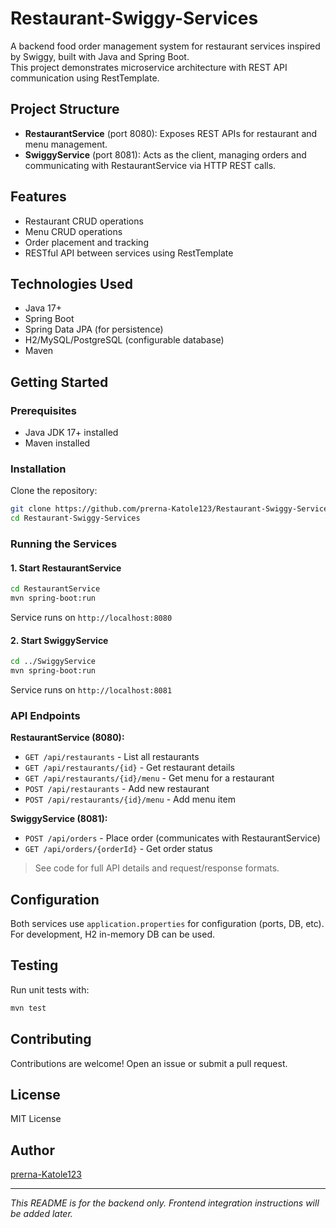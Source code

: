# Restaurant-Swiggy-Services

A backend food order management system for restaurant services inspired by Swiggy, built with Java and Spring Boot.  
This project demonstrates microservice architecture with REST API communication using RestTemplate.

## Project Structure

- **RestaurantService** (port 8080): Exposes REST APIs for restaurant and menu management.
- **SwiggyService** (port 8081): Acts as the client, managing orders and communicating with RestaurantService via HTTP REST calls.

## Features

- Restaurant CRUD operations
- Menu CRUD operations
- Order placement and tracking
- RESTful API between services using RestTemplate

## Technologies Used

- Java 17+
- Spring Boot
- Spring Data JPA (for persistence)
- H2/MySQL/PostgreSQL (configurable database)
- Maven

## Getting Started

### Prerequisites

- Java JDK 17+ installed
- Maven installed

### Installation

Clone the repository:
```bash
git clone https://github.com/prerna-Katole123/Restaurant-Swiggy-Services.git
cd Restaurant-Swiggy-Services
```

### Running the Services

#### 1. Start RestaurantService

```bash
cd RestaurantService
mvn spring-boot:run
```
Service runs on `http://localhost:8080`

#### 2. Start SwiggyService

```bash
cd ../SwiggyService
mvn spring-boot:run
```
Service runs on `http://localhost:8081`

### API Endpoints

**RestaurantService (8080):**
- `GET /api/restaurants` - List all restaurants
- `GET /api/restaurants/{id}` - Get restaurant details
- `GET /api/restaurants/{id}/menu` - Get menu for a restaurant
- `POST /api/restaurants` - Add new restaurant
- `POST /api/restaurants/{id}/menu` - Add menu item

**SwiggyService (8081):**
- `POST /api/orders` - Place order (communicates with RestaurantService)
- `GET /api/orders/{orderId}` - Get order status

> See code for full API details and request/response formats.

## Configuration

Both services use `application.properties` for configuration (ports, DB, etc).  
For development, H2 in-memory DB can be used.

## Testing

Run unit tests with:
```bash
mvn test
```

## Contributing

Contributions are welcome! Open an issue or submit a pull request.

## License

MIT License

## Author

[prerna-Katole123](https://github.com/prerna-Katole123)

---

*This README is for the backend only. Frontend integration instructions will be added later.*
